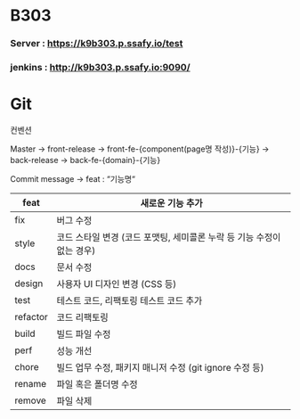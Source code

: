 # B303

### Server : https://k9b303.p.ssafy.io/test
### jenkins : http://k9b303.p.ssafy.io:9090/

# Git

컨벤션

Master 
→ front-release → front-fe-{component(page명 작성)}-{기능}
→ back-release → back-fe-{domain}-{기능}

Commit message → feat : “기능명“

| feat | 새로운 기능 추가 |
| --- | --- |
| fix | 버그 수정 |
| style | 코드 스타일 변경 (코드 포맷팅, 세미콜론 누락 등 기능 수정이 없는 경우) |
| docs | 문서 수정 |
| design | 사용자 UI 디자인 변경 (CSS 등) |
| test | 테스트 코드, 리팩토링 테스트 코드 추가 |
| refactor | 코드 리팩토링 |
| build | 빌드 파일 수정 |
| perf  | 성능 개선 |
| chore | 빌드 업무 수정, 패키지 매니저 수정 (git ignore 수정 등) |
| rename  | 파일 혹은 폴더명 수정 |
| remove  | 파일 삭제 |
